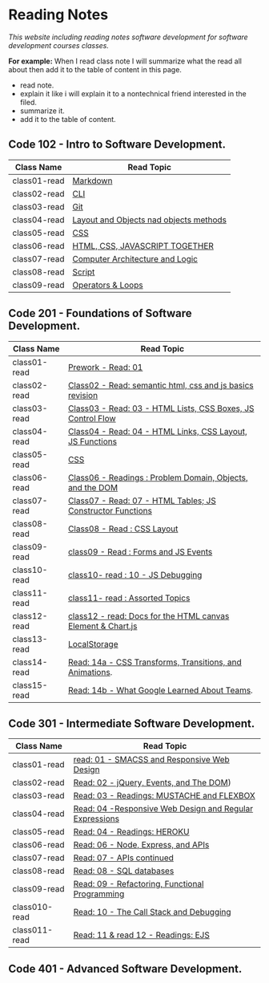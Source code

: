 # Reading Notes
*This website including reading notes software development for software development courses classes.*

**For example:**
 When I read class note I will summarize what the read all about then add it to the table of content in this page.
   * read note.
   * explain it like i will explain it to a nontechnical friend interested in the filed.
   * summarize it.
   * add it to the table of content.

## Code 102 - Intro to Software Development.

  | Class Name   | Read Topic                                                           |
  | ------------ | -------------------------------------------------------------------- |
  | class01-read | [Markdown](reading-notes/lab1-read.md)                               |
  | class02-read | [CLI ](reading-notes/lab2-read.md)                                   |
  | class03-read | [Git](reading-notes/lab3-read.md)                                    |
  | class04-read | [Layout and Objects nad objects methods](reading-notes/lab4-read.md) |
  | class05-read | [CSS](reading-notes/lab5-read.md)                                    |
  | class06-read | [ HTML, CSS, JAVASCRIPT TOGETHER](reading-notes/lab6a-read.md)       |
  | class07-read | [Computer Architecture and Logic](reading-notes/lab6b-read.md)       |
  | class08-read | [Script](reading-notes/lab7-read.md)                                 |
  | class09-read | [Operators & Loops](reading-notes/lab8-read.md)                      |

## Code 201 - Foundations of Software Development.

  | Class Name   | Read Topic                                                                 |
  | ------------ | -------------------------------------------------------------------------- |
  | class01-read | [Prework - Read: 01](prework.md)                                           |
  | class02-read | [Class02 - Read: semantic html, css and js basics revision](class-02.md)   |
  | class03-read | [Class03 - Read: 03 - HTML Lists, CSS Boxes, JS Control Flow](class-03.md) |
  | class04-read | [Class04 - Read: 04 - HTML Links, CSS Layout, JS Functions](class-04.md)   |
  | class05-read | [CSS](reading-notes/lab5-read.md)                                          |
  | class06-read | [Class06 - Readings : Problem Domain, Objects, and the DOM](class-06.md)   |
  | class07-read | [Class07 - Read: 07 - HTML Tables; JS Constructor Functions](class-07.md)  |
  | class08-read | [Class08 - Read : CSS Layout](class-08.md)                                 |
  | class09-read | [class09 - Read : Forms and JS Events](class-09.md)                        |
  | class10-read | [class10- read : 10 - JS Debugging](class-10.md)                           |
  | class11-read | [class11- read : Assorted Topics](class11.md)                              |
  | class12-read | [class12 - read: Docs for the HTML canvas Element & Chart.js](class12.md)  |
  | class13-read | [LocalStorage](class13.md)                                                 |
  | class14-read | [Read: 14a - CSS Transforms, Transitions, and Animations](read-14a.md).    |
  | class15-read | [Read: 14b - What Google Learned About Teams](read-14b.md).                |


## Code 301 - Intermediate Software Development.

  | Class Name    | Read Topic                                                                 |
  | ------------- | -------------------------------------------------------------------------- |
  | class01-read  | [read: 01 - SMACSS and Responsive Web Design](301/class-01.md)             |
  | class02-read  | [Read: 02 - jQuery, Events, and The DOM](301/class-02.md))                 |
  | class03-read  | [Read: 03 - Readings: MUSTACHE and FLEXBOX](301/class-03.md)               |
  | class04-read  | [Read: 04 -Responsive Web Design and Regular Expressions](301/class-04.md) |
  | class05-read  | [Read: 04 - Readings: HEROKU](301/class-05.md)                             |
  | class06-read  | [Read: 06 - Node, Express, and APIs](301/class-06.md)                      |
  | class07-read  | [Read: 07 - APIs continued](301/class-07.md)                               |
  | class08-read  | [Read: 08 - SQL databases](301/class-08.md)                                |
  | class09-read  | [Read: 09 - Refactoring, Functional Programming](301/class-09.md)          |
  | class010-read | [Read: 10 - The Call Stack and Debugging](301/class-10.md)                 |
  | class011-read | [Read: 11 & read 12 - Readings: EJS](301/class-11.md)                      |

## Code 401 - Advanced Software Development.
